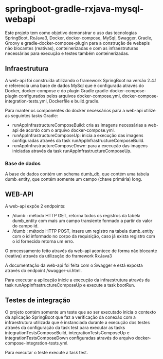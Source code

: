 # springboot-gradle-rxjava-mysql-webapi

Este projeto tem como objetivo demonstrar o uso das tecnologias SpringBoot, RxJava3, Docker, docker-compose, MySql, Swagger, Gradle, Groovy e gradle-docker-compose-plugin para a construção de webapis não blocantes (reativas), conteinerizadas e com as infraestruturas necessárias para execução e testes também conteinerizadas.

## Infraestrutura
A web-api foi construída utilizando o framework SpringBoot na versão 2.4.1 e referencia uma base de dados MySql que é configurada através do Docker, docker-compose e do plugin Gradle gradle-docker-compose-plugin configurados pelos arquivos docker-compose.yml, docker-compose-integration-tests.yml, Dockerfile e build.gradle.

Para manter os componentes do docker necessários para a web-api utilize as seguintes tasks Gradle:
* runAppInfrastructureComposeBuild: cria as imagens necessárias a web-api de acordo com o arquivo docker-compose.yml.
* runAppInfrastructureComposeUp: inicia a execução das imagens configuradas através da task runAppInfrastructureComposeBuild.
* runAppInfrastructureComposeDown: para a execução das imagens iniciadas através da task runAppInfrastructureComposeUp.

### Base de dados
A base de dados contém um schema dumb_db, que contém uma tabela dumb_entity, que contém somente um campo (chave primária) long.

## WEB-API
A web-api expõe 2 endpoints:
* /dumb : método HTTP GET, retorna todos os registros da tabela dumb_entity com mais um campo transiente formado a partir do valor do campo id.
* /dumb : método HTTP POST, insere um registro na tabela dumb_entity com o id informado no corpo da requisição, caso já exista registro com o id fornecido retorna um erro.

O processamento feito através da web-api acontece de forma não blocante (reativa) através da utilização do framework RxJava3 

A documentação da web-api foi feita com o Swagger e está exposta através do endpoint /swagger-ui.html.

Para executar a aplicação inicie a execução da infraestrutura através da task runAppInfrastructureComposeUp e execute a task bootRun.

## Testes de integração
O projeto contém somente um teste que ao ser executado inicia o contexto da aplicação SpringBoot que faz a verificação da conexão com a infraestrutura utilizada que é instanciada durante a execução dos testes através da configuração da task test para executar as tasks integrationTestsComposeBuild, integrationTestsComposeUp e integrationTestsComposeDown configuradas através do arquivo docker-compose-integration-tests.yml.

Para executar o teste execute a task test.